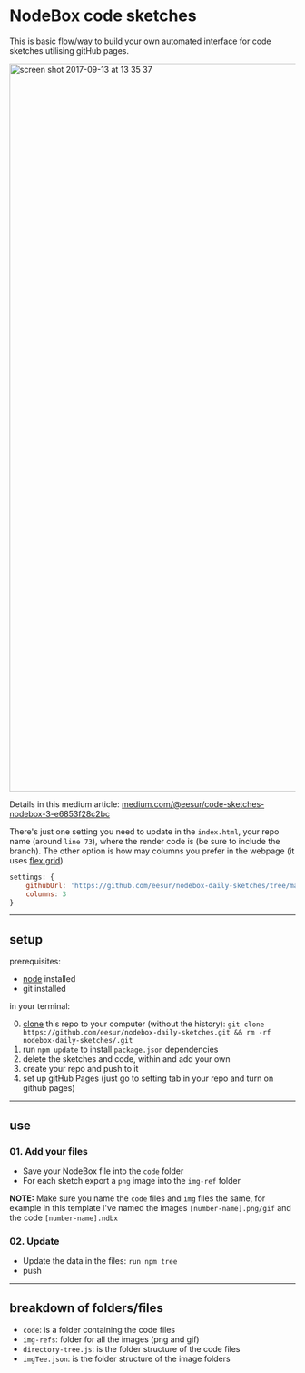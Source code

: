 # NodeBox code sketches

This is basic flow/way to build your own automated interface for code sketches utilising gitHub pages.

<img width="1280" alt="screen shot 2017-09-13 at 13 35 37" src="https://user-images.githubusercontent.com/1597761/30397172-df05e356-98c3-11e7-8eef-73bc3cee6d23.png">

Details in this medium article: [medium.com/@eesur/code-sketches-nodebox-3-e6853f28c2bc](https://medium.com/@eesur/code-sketches-nodebox-3-e6853f28c2bc)

There's just one setting you need to update in the `index.html`, your repo name (around `line 73`), where the render code is (be sure to include the branch). The other option is how may columns you prefer in the webpage (it uses [flex grid](https://developer.mozilla.org/en-US/docs/Web/CSS/CSS_Flexible_Box_Layout/Using_CSS_flexible_boxes))

``` js
settings: {
    githubUrl: 'https://github.com/eesur/nodebox-daily-sketches/tree/master/',
    columns: 3
}
```


-----------

## setup

prerequisites: 
- [node](https://nodejs.org/en/) installed
- git installed

in your terminal:

0. [clone](https://help.github.com/articles/cloning-a-repository/) this repo to your computer (without the history): `git clone https://github.com/eesur/nodebox-daily-sketches.git && rm -rf nodebox-daily-sketches/.git`
1. run `npm update` to install `package.json` dependencies
2. delete the sketches and code, within and add your own
3. create your repo and push to it
4. set up gitHub Pages (just go to setting tab in your repo and turn on github pages)

-----------

## use

### 01. Add your files
- Save your NodeBox file into the `code` folder
- For each sketch export a `png` image into the `img-ref` folder

**NOTE:** Make sure you name the `code` files and `img` files the same, for example in this template I've named the images `[number-name].png/gif` and the code `[number-name].ndbx`

### 02. Update
- Update the data in the files: `run npm tree` 
- push


-----------

## breakdown of folders/files

- `code`: is a folder containing the code files
- `img-refs`: folder for all the images (png and gif)
- `directory-tree.js`: is the folder structure of the code files
- `imgTee.json`: is the folder structure of the image folders

